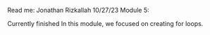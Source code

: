 Read me:
Jonathan Rizkallah
10/27/23 
Module 5:

Currently finished
In this module, we focused on creating for loops.


